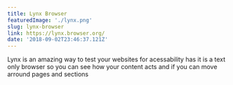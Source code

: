 ```yaml
---
title: Lynx Browser
featuredImage: './lynx.png'
slug: lynx-browser
link: https://lynx.browser.org/
date: '2018-09-02T23:46:37.121Z'
---
```


Lynx is an amazing way to test your websites for acessability has it is a text only browser so you can see how your content acts and if you can move arround pages and sections
